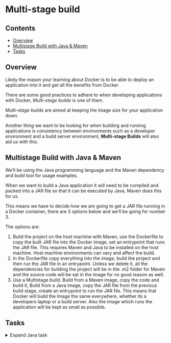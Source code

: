 # Multi-stage build

<!--TOC_START-->
## Contents
- [Overview](#overview)
- [Multistage Build with Java & Maven](#multistage-build-with-java--maven)
- [Tasks](#tasks)

<!--TOC_END-->
## Overview

Likely the reason your learning about Docker is to be able to deploy an application into it and get all the benefits from Docker. 

There are some good practices to adhere to when developing applications with Docker, *Multi-stage builds* is one of them. 

*Multi-stage builds* are aimed at keeping the image size for your application down. 

Another thing we want to be looking for when building and running applications is consistency between environments such as a developer environment and a build server environment, **Multi-stage Builds** will also aid us with this.

## Multistage Build with Java & Maven

We’ll be using the Java programming language and the Maven dependency and build tool for usage examples. 

When we want to build a Java application it will need to be compiled and packed into a JAR file so that it can be executed by Java, Maven does this for us.

This means we have to decide how we are going to get a JAR file running in a Docker container, there are 3 options below and we’ll be going for number 3.

The options are:

1. Build the project on the host machine with Maven, use the Dockerfile to copy the built JAR file into the Docker Image, set an entrypoint that runs the JAR file.
  This requires Maven and Java to be installed on the host machine. 
  Host machine environments can vary and affect the build.
2. In the Dockerfile copy everything into the image, build the project and then run the JAR file in an entrypoint.
  Unless we delete it, all the dependencies for building the project will be in the .m2 folder for Maven and the source code will be sat in the image for no good reason as well.
3. Use a Multistage build. 
Build from a Maven image, copy the code and build it, Build from a Java image, copy the JAR file from the previous build stage, create an entrypoint to run the JAR file.
  This means that Docker will build the Image the same everywhere, whether its a developers laptop or a build server. 
  Also the image which runs the application will be kept as small as possible.

## Tasks

<details>

<summary>Expand Java task</summary>

There will be four files in total that will be required for this task.

Important thing to note is that the structure has to be as as described, otherwise it will lead to exercise not working.

Make sure that the folder and file names are identical. 

Here is an image showing the final structure:

![docker search](https://imgur.com/9BzXcFt.jpg)

Blue represents folders, white represents files.

**Create a new directory**

Create a new directory `docker_multi_stage_example`, command for this is:

`mkdir docker_multi_stage_example`

**Create Java file**

Create the Java application which will run a Spring Boot server, don’t forget to put it in the correct directory.

The filename is `HelloWorldApplication.java`, make sure you are in the the directory `docker_multi_stage_example` and then run the command:

`touch src/main/java/com/example/helloworld/HelloWorldApplication.java`

Place the following contents into the *HelloWorldApplication.java* file:

```java
package com.example.helloworld;

import org.springframework.boot.SpringApplication;
import org.springframework.boot.autoconfigure.SpringBootApplication;

@SpringBootApplication
public class HelloWorldApplication {

    public static void main(String[] args) {
        SpringApplication.run(HelloWorldApplication.class, args);
    }
}
```

**Create static web page**

Just a simple static web page for the application to serve, remember not to forget the folders on this one also.

The filename is `index.html`, make sure you are in the the directory `docker_multi_stage_example` and then run the command:

`touch src/main/resources/static/index.html`

Place the following contents into the *index.html* file:

```html
<!DOCTYPE html>
<html lang="en">
<head>
   <meta charset="UTF-8">
   <title>Java Spring Boot Server</title>
</head>
<body>
    Hello from Docker
</body>
</html>
```

**Create configuration file**

For Maven to understand what to compile and how to package the application (a JAR file in our case) we need to create a **pom.xml** file at the root of the project.

Make sure you are in the the directory `docker_multi_stage_example` and then run the command:

`touch pom.xml`

Place the following contents into the *pom.xml* file:

```xml
<project>
  <modelVersion>4.0.0</modelVersion>
  <groupId>com.example</groupId>
  <artifactId>hello-world</artifactId>
  <version>1.0.0</version>
  <packaging>jar</packaging>
  <name>hello-world</name>
  <parent>
    <groupId>org.springframework.boot</groupId>
    <artifactId>spring-boot-starter-parent</artifactId>
    <version>2.1.0.RELEASE</version>
    <relativePath/>
  </parent>
  <properties>
    <project.build.sourceEncoding>UTF-8</project.build.sourceEncoding>
    <project.reporting.outputEncoding>UTF-8</project.reporting.outputEncoding>
    <java.version>1.8</java.version>
  </properties>
  <dependencies>
    <dependency>
      <groupId>org.springframework.boot</groupId>
      <artifactId>spring-boot-starter-web</artifactId>
    </dependency>
  </dependencies>
  <build>
    <plugins>
      <plugin>
        <groupId>org.springframework.boot</groupId>
        <artifactId>spring-boot-maven-plugin</artifactId>
      </plugin>
    </plugins>
  </build>
</project>
```

**Creating Dockerfile**

The Dockerfile is where we are going to be able to implement the Multistage Build, using a Maven image to compile the code and create a JAR file, then a Java image to run the code in.

Make sure you are in the the directory `docker_multi_stage_example` and then run the command:

`touch Dockerfile`

Place the following contents in the *Dockerfile*:

```dockerfile
# build from the Maven image
# which has a maven environment configured already
FROM maven:latest

# copy our application in
COPY . /build

# change the working directory to where we are building
# the application
WORKDIR /build

# use maven to build the application
RUN mvn clean package

# create a new build stage from the Java image
# which has java installed already
FROM java:8

# change the working directory to where the application
# is going to be installed
WORKDIR /opt/hello-world

# copy the JAR file that was created in the previous
# build stage to the application folder in this build stage
COPY --from=0 /build/target/hello-world-1.0.0.jar app.jar

# create an entrypoint to run the application
ENTRYPOINT ["/usr/bin/java", "-jar", "app.jar"]
```

**Create the image**

Create the image by executing:

`docker build -t my-hello-world-app .`

**Start the container**

Start the container by executing:

`docker run -d -p 8080:8080 --name spring-app my-hello-world-app`

**Stop the container**

`docker stop spring-app`

**Remove the images**

`docker rmi java maven my-hello-world-app`

</details>
